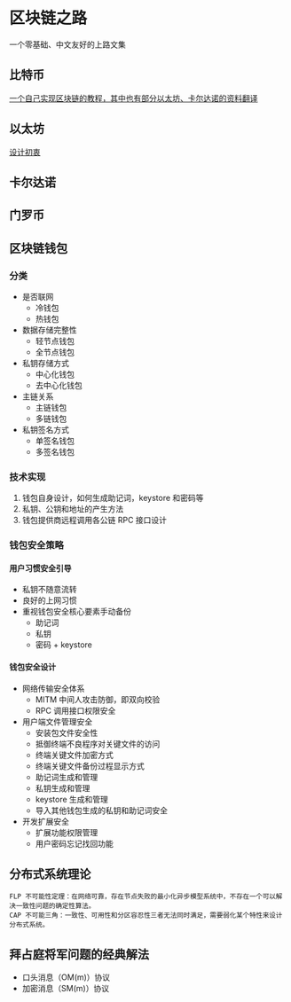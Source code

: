 # 区块链之路

一个零基础、中文友好的上路文集

## 比特币

[一个自己实现区块链的教程，其中也有部分以太坊、卡尔达诺的资料翻译](https://github.com/liuchengxu/blockchain-tutorial)

## 以太坊

[设计初衷](https://github.com/bsdfzzzy/The-Road-To-BlockChain/blob/master/ethereum/%E8%AE%BE%E8%AE%A1%E5%88%9D%E8%A1%B7.md)

## 卡尔达诺

## 门罗币

## 区块链钱包

### 分类

- 是否联网
  - 冷钱包
  - 热钱包
- 数据存储完整性
  - 轻节点钱包
  - 全节点钱包
- 私钥存储方式
  - 中心化钱包
  - 去中心化钱包
- 主链关系
  - 主链钱包
  - 多链钱包
- 私钥签名方式
  - 单签名钱包
  - 多签名钱包

### 技术实现

1. 钱包自身设计，如何生成助记词，keystore 和密码等
2. 私钥、公钥和地址的产生方法
3. 钱包提供商远程调用各公链 RPC 接口设计

### 钱包安全策略

#### 用户习惯安全引导

- 私钥不随意流转
- 良好的上网习惯
- 重视钱包安全核心要素手动备份
  - 助记词
  - 私钥
  - 密码 + keystore

#### 钱包安全设计

- 网络传输安全体系
  - MITM 中间人攻击防御，即双向校验
  - RPC 调用接口权限安全
- 用户端文件管理安全
  - 安装包文件安全性
  - 抵御终端不良程序对关键文件的访问
  - 终端关键文件加密方式
  - 终端关键文件备份过程显示方式
  - 助记词生成和管理
  - 私钥生成和管理
  - keystore 生成和管理
  - 导入其他钱包生成的私钥和助记词安全
- 开发扩展安全
  - 扩展功能权限管理
  - 用户密码忘记找回功能

## 分布式系统理论

    FLP 不可能性定理：在网络可靠，存在节点失败的最小化异步模型系统中，不存在一个可以解决一致性问题的确定性算法。
    CAP 不可能三角：一致性、可用性和分区容忍性三者无法同时满足，需要弱化某个特性来设计分布式系统。

## 拜占庭将军问题的经典解法

- 口头消息（OM(m)）协议
- 加密消息（SM(m)）协议
